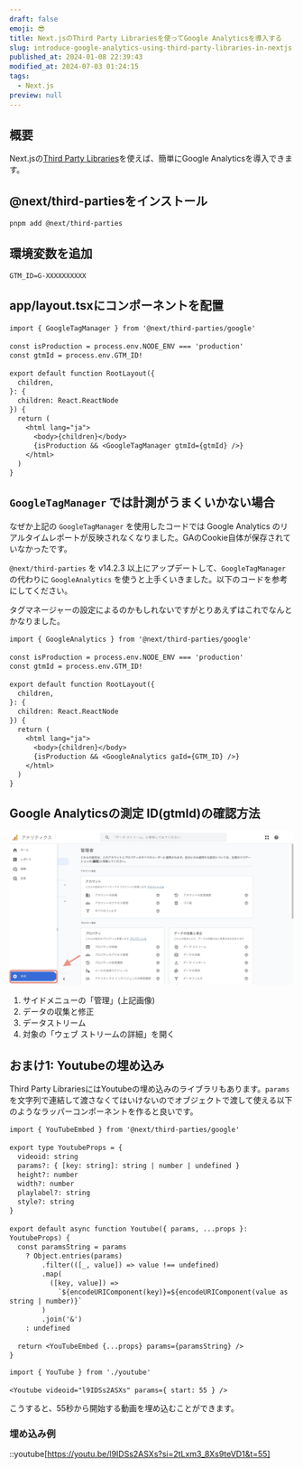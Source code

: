 ```yaml
---
draft: false
emoji: 😎
title: Next.jsのThird Party Librariesを使ってGoogle Analyticsを導入する
slug: introduce-google-analytics-using-third-party-libraries-in-nextjs
published_at: 2024-01-08 22:39:43
modified_at: 2024-07-03 01:24:15
tags:
  - Next.js
preview: null
---
```


## 概要

Next.jsの[Third Party Libraries](https://nextjs.org/docs/app/building-your-application/optimizing/third-party-libraries)を使えば、簡単にGoogle Analyticsを導入できます。

## @next/third-partiesをインストール

```sh:Terminal
pnpm add @next/third-parties
```

## 環境変数を追加

```sh:.env
GTM_ID=G-XXXXXXXXXX
```

## app/layout.tsxにコンポーネントを配置

```tsx:app/layout.tsx
import { GoogleTagManager } from '@next/third-parties/google'

const isProduction = process.env.NODE_ENV === 'production'
const gtmId = process.env.GTM_ID!

export default function RootLayout({
  children,
}: {
  children: React.ReactNode
}) {
  return (
    <html lang="ja">
      <body>{children}</body>
      {isProduction && <GoogleTagManager gtmId={gtmId} />}
    </html>
  )
}
```

## `GoogleTagManager` では計測がうまくいかない場合

なぜか上記の `GoogleTagManager` を使用したコードでは Google Analytics のリアルタイムレポートが反映されなくなりました。GAのCookie自体が保存されていなかったです。

`@next/third-parties` を v14.2.3 以上にアップデートして、`GoogleTagManager` の代わりに `GoogleAnalytics` を使うと上手くいきました。以下のコードを参考にしてください。

タグマネージャーの設定によるのかもしれないですがとりあえずはこれでなんとかなりました。

```tsx:app/layout.tsx
import { GoogleAnalytics } from '@next/third-parties/google'

const isProduction = process.env.NODE_ENV === 'production'
const gtmId = process.env.GTM_ID!

export default function RootLayout({
  children,
}: {
  children: React.ReactNode
}) {
  return (
    <html lang="ja">
      <body>{children}</body>
      {isProduction && <GoogleAnalytics gaId={GTM_ID} />}
    </html>
  )
}
```

## Google Analyticsの測定 ID(gtmId)の確認方法

![サイドメニューの「管理」](/assets/2024-01-08-next.jsのthird-party-librariesを使ってgoogle-analyticsを導入する.webp)

1. サイドメニューの「管理」(上記画像)
2. データの収集と修正
3. データストリーム
4. 対象の「ウェブ ストリームの詳細」を開く

## おまけ1: Youtubeの埋め込み

Third Party LibrariesにはYoutubeの埋め込みのライブラリもあります。`params` を文字列で連結して渡さなくてはいけないのでオブジェクトで渡して使える以下のようなラッパーコンポーネントを作ると良いです。

```tsx:youtube.tsx
import { YouTubeEmbed } from '@next/third-parties/google'

export type YoutubeProps = {
  videoid: string
  params?: { [key: string]: string | number | undefined }
  height?: number
  width?: number
  playlabel?: string
  style?: string
}

export default async function Youtube({ params, ...props }: YoutubeProps) {
  const paramsString = params
    ? Object.entries(params)
        .filter(([_, value]) => value !== undefined)
        .map(
          ([key, value]) =>
            `${encodeURIComponent(key)}=${encodeURIComponent(value as string | number)}`
        )
        .join('&')
    : undefined

  return <YouTubeEmbed {...props} params={paramsString} />
}
```

```tsx:使い方
import { YouTube } from './youtube'

<Youtube videoid="l9IDSs2ASXs" params={ start: 55 } />
```

こうすると、55秒から開始する動画を埋め込むことができます。

### 埋め込み例

::youtube[https://youtu.be/l9IDSs2ASXs?si=2tLxm3_8Xs9teVD1&t=55]

